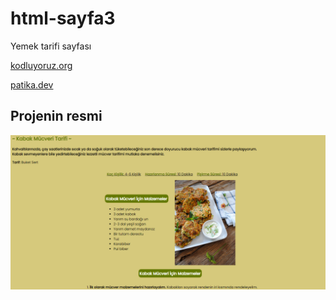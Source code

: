 # html-sayfa3
Yemek tarifi sayfası

[kodluyoruz.org](https://kodluyoruz.org/tr/kodluyoruz/)

[patika.dev](https://www.patika.dev/tr)

## Projenin resmi 
![Image](img/yemek-tarifi.png)
